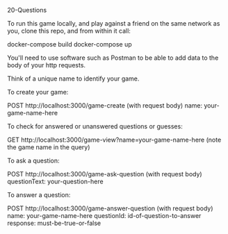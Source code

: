 20-Questions

To run this game locally, and play against a friend on the same network as you, clone this repo, and from within it call:

docker-compose build
docker-compose up

You'll need to use software such as Postman to be able to add data to the body of your http requests.

Think of a unique name to identify your game.

To create your game:

  POST http://localhost:3000/game-create
  (with request body)
  name: your-game-name-here

To check for answered or unanswered questions or guesses:

  GET http://localhost:3000/game-view?name=your-game-name-here
  (note the game name in the query)

To ask a question:

  POST http://localhost:3000/game-ask-question
  (with request body)
  questionText: your-question-here

To answer a question:

  POST http://localhost:3000/game-answer-question
  (with request body)
  name: your-game-name-here
  questionId: id-of-question-to-answer
  response: must-be-true-or-false
